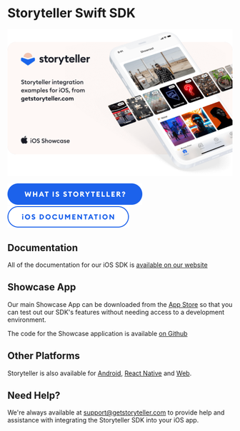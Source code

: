 # Storyteller Swift SDK

<a href="https://getstoryteller.com" target="_blank">
  <img alt="Storyteller integration examples for iOS, from getstoryteller.com" src="img/readme-cover.png">
</a>

<p>
  <a href="https://getstoryteller.com" target="_blank"><img alt="What is Storyteller?" src="img/what-is-storyteller-btn.png" width="302" height="48"></a>&nbsp;&nbsp;&nbsp;
  <a href="https://docs.getstoryteller.com/documents/ios-sdk" target="_blank"><img alt="Storyteller iOS Documentation" src="img/docs-btn.png" width="272" height="48"></a>
</p>

## Documentation

All of the documentation for our iOS SDK is [available on our website](https://www.getstoryteller.com/documentation/ios/quickstart)

## Showcase App

Our main Showcase App can be downloaded from the [App Store](https://apps.apple.com/md/app/storyteller-showcase/id6470821630) so that you can test out our SDK's features without needing access to a development environment.

The code for the Showcase application is available [on Github](https://github.com/getstoryteller/storyteller-showcase-ios)

## Other Platforms

Storyteller is also available for [Android](https://github.com/getstoryteller/storyteller-sample-android), [React Native](https://github.com/getstoryteller/storyteller-sdk-react-native) and [Web](https://github.com/getstoryteller/storyteller-sample-web).

## Need Help?

We're always available at [support@getstoryteller.com](mailto:support@getstoryteller.com?Subject=Swift%20SDK%20Package) to provide help and assistance with integrating the Storyteller SDK into your iOS app.

